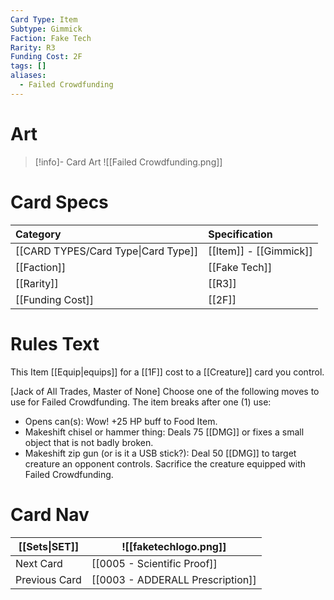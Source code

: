 ```yaml
---
Card Type: Item
Subtype: Gimmick
Faction: Fake Tech
Rarity: R3
Funding Cost: 2F
tags: []
aliases:
  - Failed Crowdfunding
---
```

# Art

> [!info]- Card Art
> ![[Failed Crowdfunding.png]]

# Card Specs

| Category | Specification| 
| :--- | :--- |
| [[CARD TYPES/Card Type\|Card Type]] | [[Item]] - [[Gimmick]] |  
| [[Faction]] | [[Fake Tech]] |  
| [[Rarity]] | [[R3]] |  
| [[Funding Cost]] | [[2F]] | 

# Rules Text  

This Item [[Equip|equips]] for a [[1F]] cost to a [[Creature]] card you control.  

[Jack of All Trades, Master of None] Choose one of the following moves to use for Failed Crowdfunding. The item breaks after one (1) use:
- Opens can(s): Wow! +25 HP buff to Food Item.
- Makeshift chisel or hammer thing:  Deals 75 [[DMG]] or fixes a small object that is not badly broken.
- Makeshift zip gun (or is it a USB stick?): Deal 50 [[DMG]] to target creature an opponent controls.  Sacrifice the creature equipped with Failed Crowdfunding.  


# Card Nav

| [[Sets\|SET]] | ![[faketechlogo.png]] |
| --- | --- |
| Next Card | [[0005 - Scientific Proof]] |
| Previous Card | [[0003 - ADDERALL Prescription]] |


